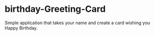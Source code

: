 # birthday-Greeting-Card
Simple application that takes your name and create a card wishing you Happy Birthday.
